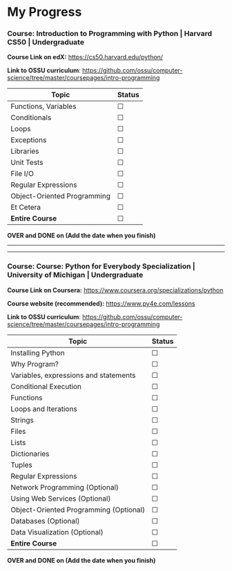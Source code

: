 # My Progress

### Course: Introduction to Programming with Python | Harvard CS50 | Undergraduate

**Course Link on edX:** <https://cs50.harvard.edu/python/>

**Link to OSSU curriculum**: <https://github.com/ossu/computer-science/tree/master/coursepages/intro-programming>

| Topic                       | Status |
| --------------------------- | ------ |
| Functions, Variables        | ☐      |
| Conditionals                | ☐      |
| Loops                       | ☐      |
| Exceptions                  | ☐      |
| Libraries                   | ☐      |
| Unit Tests                  | ☐      |
| File I/O                    | ☐      |
| Regular Expressions         | ☐      |
| Object-Oriented Programming | ☐      |
| Et Cetera                   | ☐      |
| **Entire Course**           | ☐      |

**OVER and DONE on (Add the date when you finish)**

---

---

### Course: Course: Python for Everybody Specialization | University of Michigan | Undergraduate

**Course Link on Coursera:** <https://www.coursera.org/specializations/python>

**Course website (recommended):** <https://www.py4e.com/lessons>

**Link to OSSU curriculum**: <https://github.com/ossu/computer-science/tree/master/coursepages/intro-programming>

| Topic                                  | Status |
| -------------------------------------- | ------ |
| Installing Python                      | ☐      |
| Why Program?                           | ☐      |
| Variables, expressions and statements  | ☐      |
| Conditional Execution                  | ☐      |
| Functions                              | ☐      |
| Loops and Iterations                   | ☐      |
| Strings                                | ☐      |
| Files                                  | ☐      |
| Lists                                  | ☐      |
| Dictionaries                           | ☐      |
| Tuples                                 | ☐      |
| Regular Expressions                    | ☐      |
| Network Programming (Optional)         | ☐      |
| Using Web Services (Optional)          | ☐      |
| Object-Oriented Programming (Optional) | ☐      |
| Databases (Optional)                   | ☐      |
| Data Visualization (Optional)          | ☐      |
| **Entire Course**                      | ☐      |

**OVER and DONE on (Add the date when you finish)**
